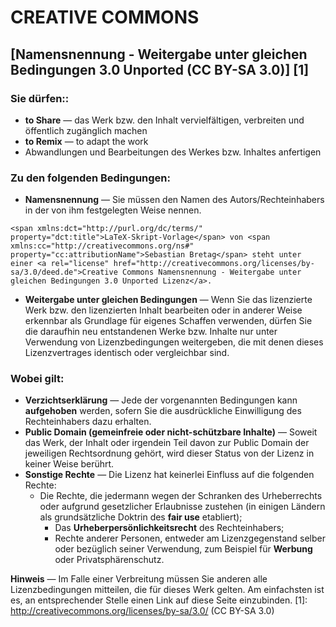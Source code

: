 # CREATIVE COMMONS
## [Namensnennung - Weitergabe unter gleichen Bedingungen 3.0 Unported (CC BY-SA 3.0)] [1]

### Sie dürfen::
- **to Share** — das Werk bzw. den Inhalt vervielfältigen, verbreiten und öffentlich zugänglich machen
- **to Remix** — to adapt the work
- Abwandlungen und Bearbeitungen des Werkes bzw. Inhaltes anfertigen

### Zu den folgenden Bedingungen:
- **Namensnennung** — Sie müssen den Namen des Autors/Rechteinhabers in der von ihm festgelegten Weise nennen.
```
<span xmlns:dct="http://purl.org/dc/terms/" property="dct:title">LaTeX-Skript-Vorlage</span> von <span xmlns:cc="http://creativecommons.org/ns#" property="cc:attributionName">Sebastian Bretag</span> steht unter einer <a rel="license" href="http://creativecommons.org/licenses/by-sa/3.0/deed.de">Creative Commons Namensnennung - Weitergabe unter gleichen Bedingungen 3.0 Unported Lizenz</a>.
```

- **Weitergabe unter gleichen Bedingungen** — Wenn Sie das lizenzierte Werk bzw. den lizenzierten Inhalt bearbeiten oder in anderer Weise erkennbar als Grundlage für eigenes Schaffen verwenden, dürfen Sie die daraufhin neu entstandenen Werke bzw. Inhalte nur unter Verwendung von Lizenzbedingungen weitergeben, die mit denen dieses Lizenzvertrages identisch oder vergleichbar sind.

### Wobei gilt:
- **Verzichtserklärung** — Jede der vorgenannten Bedingungen kann **aufgehoben** werden, sofern Sie die ausdrückliche Einwilligung des Rechteinhabers dazu erhalten.
- **Public Domain (gemeinfreie oder nicht-schützbare Inhalte)** — Soweit das Werk, der Inhalt oder irgendein Teil davon zur Public Domain der jeweiligen Rechtsordnung gehört, wird dieser Status von der Lizenz in keiner Weise berührt.
- **Sonstige Rechte** — Die Lizenz hat keinerlei Einfluss auf die folgenden Rechte:
  - Die Rechte, die jedermann wegen der Schranken des Urheberrechts oder aufgrund gesetzlicher Erlaubnisse zustehen (in einigen Ländern als grundsätzliche Doktrin des **fair use** etabliert);
	- Das **Urheberpersönlichkeitsrecht** des Rechteinhabers;
	- Rechte anderer Personen, entweder am Lizenzgegenstand selber oder bezüglich seiner Verwendung, zum Beispiel für **Werbung** oder Privatsphärenschutz.

**Hinweis** — Im Falle einer Verbreitung müssen Sie anderen alle Lizenzbedingungen mitteilen, die für dieses Werk gelten. Am einfachsten ist es, an entsprechender Stelle einen Link auf diese Seite einzubinden.
[1]: http://creativecommons.org/licenses/by-sa/3.0/
(CC BY-SA 3.0)
